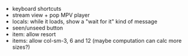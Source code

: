 - keyboard shortcuts
- stream view + pop MPV player
- locals: while it loads, show a "wait for it" kind of message
- seen/unseed button
- item: allow resort
- items: allow col-sm-3, 6 and 12 (maybe computation can calc more sizes?)